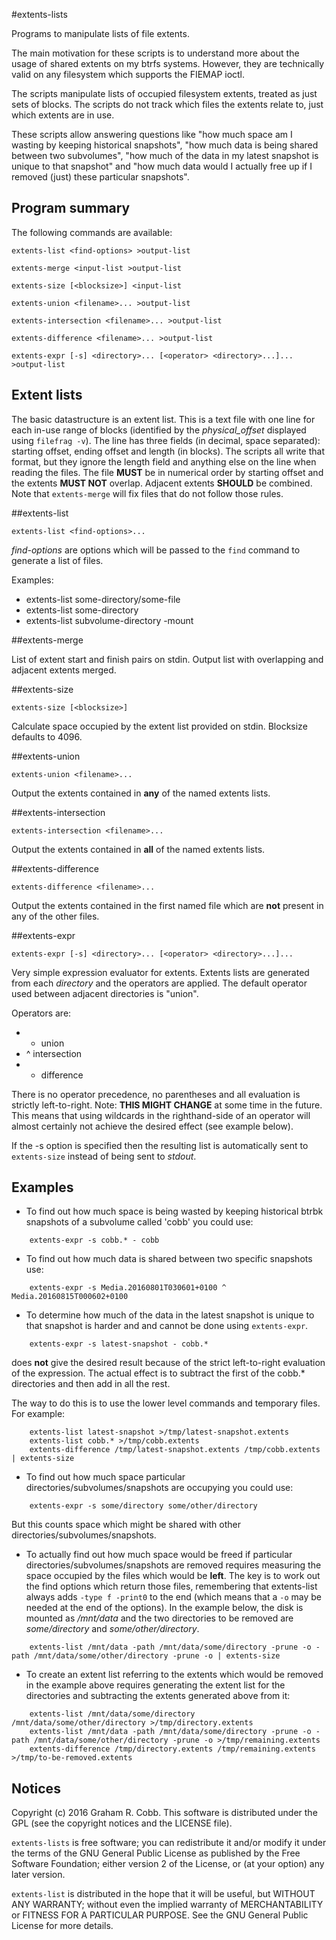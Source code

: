 #extents-lists

Programs to manipulate lists of file extents.

The main motivation for these scripts is to understand more about the usage of shared extents
on my btrfs systems.  However, they are technically valid on any filesystem which supports
the FIEMAP ioctl.

The scripts manipulate lists of occupied filesystem extents, treated as just sets of blocks.
The scripts do not track which files the extents relate to, just which extents are in use.

These scripts allow answering questions like "how much space am I wasting by keeping historical snapshots",
"how much data is being shared between two subvolumes", "how much of the data in my latest snapshot is
unique to that snapshot" and "how much data would I actually free up if I removed (just) these particular 
snapshots".

## Program summary

The following commands are available:

```
extents-list <find-options> >output-list

extents-merge <input-list >output-list

extents-size [<blocksize>] <input-list

extents-union <filename>... >output-list

extents-intersection <filename>... >output-list

extents-difference <filename>... >output-list

extents-expr [-s] <directory>... [<operator> <directory>...]... >output-list
```

## Extent lists

The basic datastructure is an extent list.  This is a text file with one line for each in-use
range of blocks (identified by the *physical_offset* displayed using `filefrag -v`).
The line has three fields (in decimal, space separated): starting offset, ending offset and length (in blocks).
The scripts all write that format, but they ignore the length field and anything else on the line when
reading the files. The file **MUST** be in numerical order by starting offset and the extents **MUST
NOT** overlap.  Adjacent extents **SHOULD** be combined. Note that `extents-merge` will fix files that
do not follow those rules.

##extents-list

```
extents-list <find-options>...
```

*find-options* are options which will be passed to the `find`
command to generate a list of files.

Examples:

* extents-list some-directory/some-file
* extents-list some-directory
* extents-list subvolume-directory -mount

##extents-merge

List of extent start and finish pairs on stdin.
Output list with overlapping and adjacent extents merged.

##extents-size

```
extents-size [<blocksize>]
```

Calculate space occupied by the extent list provided on stdin.
Blocksize defaults to 4096.

##extents-union

```
extents-union <filename>...
```

Output the extents contained in **any** of the named extents lists.

##extents-intersection

```
extents-intersection <filename>...
```

Output the extents contained in **all** of the named extents lists.

##extents-difference

```
extents-difference <filename>...
```

Output the extents contained in the first named file which are **not** present in any of the other files.

##extents-expr
```
extents-expr [-s] <directory>... [<operator> <directory>...]...
```

Very simple expression evaluator for extents.
Extents lists are generated from each *directory* and the operators are applied.
The default operator used between adjacent directories is "union".

Operators are:
*   + union
*   ^ intersection
*   - difference

There is no operator precedence, no parentheses and all evaluation is strictly left-to-right.
Note: **THIS MIGHT CHANGE** at some time in the future.
This means that using wildcards in the righthand-side
of an operator will almost certainly not achieve the desired effect (see example below).

If the -s option is specified then the resulting list is automatically sent to `extents-size`
instead of being sent to *stdout*.

## Examples

* To find out how much space is being wasted by keeping historical btrbk snapshots
of a subvolume called 'cobb' you could use:
```
 	extents-expr -s cobb.* - cobb
```

* To find out how much data is shared between two specific snapshots use:
```
	extents-expr -s Media.20160801T030601+0100 ^ Media.20160815T000602+0100
```

* To determine how much of the data in the latest snapshot is
unique to that snapshot is harder and and cannot be done using `extents-expr`.
```
	extents-expr -s latest-snapshot - cobb.*
```
does **not** give the desired result because of the strict left-to-right evaluation of the expression.
The actual effect is to subtract the first of the cobb.* directories and then add in all the rest.

The way to do this is to use the lower level commands and temporary files.
For example:
```
	extents-list latest-snapshot >/tmp/latest-snapshot.extents
	extents-list cobb.* >/tmp/cobb.extents
	extents-difference /tmp/latest-snapshot.extents /tmp/cobb.extents | extents-size
```

* To find out how much space particular directories/subvolumes/snapshots are occupying you could use:
```
	extents-expr -s some/directory some/other/directory
```
But this counts space which might be shared with other directories/subvolumes/snapshots.

* To actually find out how much space would be freed if particular directories/subvolumes/snapshots are removed
requires measuring the space occupied by the files which would be **left**.
The key is to work out the find options which return those files, remembering that extents-list always adds `-type f -print0`
to the end (which means that a `-o` may be needed at the end of the options).
In the example below, the disk is mounted as */mnt/data* and the two directories to be removed are
*some/directory* and *some/other/directory*.
```
	extents-list /mnt/data -path /mnt/data/some/directory -prune -o -path /mnt/data/some/other/directory -prune -o | extents-size
```

* To create an extent list referring to the extents which would be removed in the example above
requires generating the extent list for the directories and subtracting the extents generated above from it:
```
	extents-list /mnt/data/some/directory /mnt/data/some/other/directory >/tmp/directory.extents
	extents-list /mnt/data -path /mnt/data/some/directory -prune -o -path /mnt/data/some/other/directory -prune -o >/tmp/remaining.extents
	extents-difference /tmp/directory.extents /tmp/remaining.extents >/tmp/to-be-removed.extents
```

## Notices
Copyright (c) 2016 Graham R. Cobb.
This software is distributed under the GPL (see the copyright notices and the LICENSE file).

`extents-lists` is free software; you can redistribute it and/or modify
it under the terms of the GNU General Public License as published by
the Free Software Foundation; either version 2 of the License, or
(at your option) any later version.

`extents-list` is distributed in the hope that it will be useful,
but WITHOUT ANY WARRANTY; without even the implied warranty of
MERCHANTABILITY or FITNESS FOR A PARTICULAR PURPOSE.  See the
GNU General Public License for more details.

